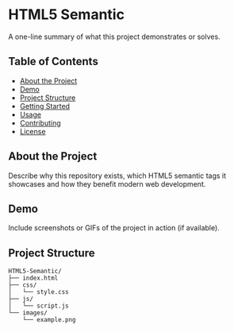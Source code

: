# HTML5 Semantic

A one-line summary of what this project demonstrates or solves.

## Table of Contents

- [About the Project](#about-the-project)  
- [Demo](#demo)  
- [Project Structure](#project-structure)  
- [Getting Started](#getting-started)  
- [Usage](#usage)  
- [Contributing](#contributing)  
- [License](#license)  

## About the Project

Describe why this repository exists, which HTML5 semantic tags it showcases and how they benefit modern web development.

## Demo

Include screenshots or GIFs of the project in action (if available).

## Project Structure

```text
HTML5-Semantic/
├── index.html
├── css/
│   └── style.css
├── js/
│   └── script.js
└── images/
    └── example.png
